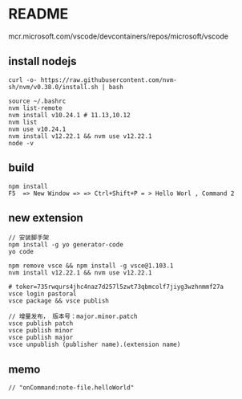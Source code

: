 # README

mcr.microsoft.com/vscode/devcontainers/repos/microsoft/vscode

## install nodejs

    curl -o- https://raw.githubusercontent.com/nvm-sh/nvm/v0.38.0/install.sh | bash
    
    source ~/.bashrc
    nvm list-remote
    nvm install v10.24.1 # 11.13,10.12
    nvm list
    nvm use v10.24.1
    nvm install v12.22.1 && nvm use v12.22.1
    node -v

## build

    npm install
    F5  => New Window => => Ctrl+Shift+P = > Hello Worl , Command 2


## new extension

    // 安装脚手架
    npm install -g yo generator-code
    yo code

    npm remove vsce && npm install -g vsce@1.103.1
    nvm install v12.22.1 && nvm use v12.22.1

    # toker=735rwqurs4jhc4naz7d257l5zwt73qbmcolf7jiyg3wzhnmmf27a
    vsce login pastoral
    vsce package && vsce publish

    // 增量发布， 版本号：major.minor.patch
    vsce publish patch
    vsce publish minor
    vsce publish major
    vsce unpublish (publisher name).(extension name)

## memo

	// "onCommand:note-file.helloWorld"
